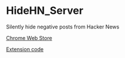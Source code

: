 # HideHN_Server
Silently hide negative posts from Hacker News

[Chrome Web Store](https://chrome.google.com/webstore/detail/hide-hn/efmggmpambjmbbadjhcmfocnfdhemacj?hl=en&gl=US)

[Extension code](https://github.com/stevenfontanella/HideHN_Server)
